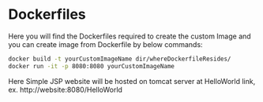 # Dockerfiles


Here you will find the Dockerfiles required to create the custom Image and you can create image from Dockerfile by below commands:


```bash
docker build -t yourCustomImageName dir/whereDockerfileResides/
docker run -it -p 8080:8080 yourCustomImageName
```


Here Simple JSP website will be hosted on tomcat server at HelloWorld link, ex. http://website:8080/HelloWorld

